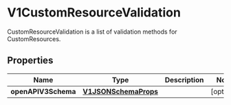 

# V1CustomResourceValidation

CustomResourceValidation is a list of validation methods for CustomResources.
## Properties

Name | Type | Description | Notes
------------ | ------------- | ------------- | -------------
**openAPIV3Schema** | [**V1JSONSchemaProps**](V1JSONSchemaProps.md) |  |  [optional]



